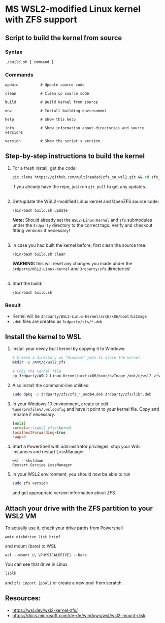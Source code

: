 # MS WSL2-modified Linux kernel with ZFS support

## Script to build the kernel from source


### Syntax

```bash
./build.sh [ command ]
```


### Commands

    update          # Update source code

    clean           # Clean up source code

    build           # Build kernel from source

    env             # Install building environment

    help            # Show this help

    info            # Show information about directories and source versions

    version         # Show the script's version

## Step-by-step instructions to build the kernel

1.  For a fresh install, get the code:
    ```bash
    git clone https://github.com/multiheaded/zfs_on_wsl2.git && cd zfs_on_wsl2
    ```
    If you already have the repo, just run `git pull` to get any updates.\
    <br/>

2.  Get/update the WSL2-modified Linux kernel and OpenZFS source code:
    ```bash
    /bin/bash build.sh update
    ```
    **Note:** Should already set the `WSL2-Linux-Kernel` and `zfs` submodules under the `3rdparty` directory to the correct tags.
    Verify and checkout fitting versions if necessary! \
    <br/>

3.  In case you had built the kernel before, first clean the source tree:
    ```bash
    /bin/bash build.sh clean
    ```
    **WARNING:** this will reset any changes you made under the `3rdparty/WSL2-Linux-Kernel` and `3rdparty/zfs` directories! \
    <br/>

4.  Start the build:
    ```bash
    /bin/bash build.sh
    ```

### Result
- Kernel will be `3rdparty/WSL2-Linux-Kernel/arch/x86/boot/bzImage`
- `.deb` files are created as `3rdparty/zfs/*.deb`


## Install the kernel to WSL

1.  Install your newly built kernel by copying it to Windows:
    ```bash
    # Create a directory on "Windows" path to store the kernel
    mkdir -p /mnt/c/wsl2_zfs
    
    # Copy the Kernel file
    cp 3rdparty/WSL2-Linux-Kernel/arch/x86/boot/bzImage /mnt/c/wsl2_zfs/kernel
    ```

2.  Also install the command-line utilities:
    ```bash
    sudo dpkg -i 3rdparty/zfs/zfs_*_amd64.deb 3rdparty/zfs/lib*.deb
    ```

3.  In your Windows 10 environment, create or edit `%userprofile%/.wslconfig` and have it point to your kernel file. Copy and rename if necessary.
    ```ini
    [wsl2]
    kernel=c:\\wsl2_zfs\\kernel
    localhostForwarding=true
    swap=0
    ```

4.  Start a PowerShell with administrator privileges, stop your WSL instances and restart LxssManager
    ```batch
    wsl --shutdown
    Restart-Service LxssManager
    ```

5.  In your WSL2 environment, you should now be able to run
    ```bash
    sudo zfs version
    ```
    and get appropriate version information about ZFS.


## Attach your drive with the ZFS partition to your WSL2 VM

To actually use it, check your drive paths from Powershell
```batch
wmic diskdrive list brief
```
and mount (bare) to WSL
```
wsl --mount \\.\PHYSICALDRIVE1 --bare
```

You can see that drive in Linux
```bash
lsblk
```

and `zfs import {pool}` or create a new pool from scratch.

## Resources:
- https://wsl.dev/wsl2-kernel-zfs/
- https://docs.microsoft.com/de-de/windows/wsl/wsl2-mount-disk

